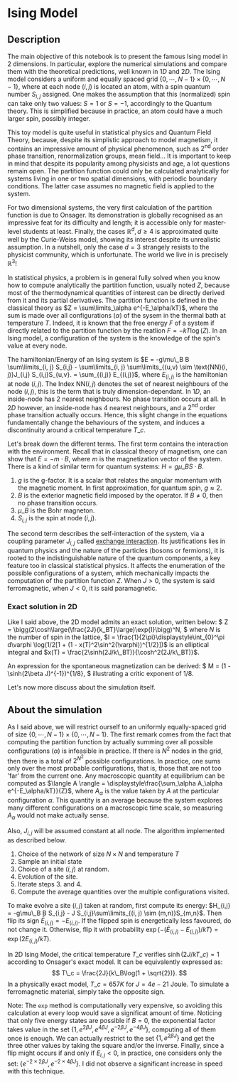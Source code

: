 # Ising Model

## Description

The main objective of this notebook is to present the famous Ising model in 2 dimensions. In particular, explore the numerical simulations and compare them with the theoretical predictions, well known in $1D$ and $2D$. The Ising model considers a uniform and equally spaced grid $\{0, \cdots, N - 1 \} \times \{ 0, \cdots, N - 1 \}$, where at each node $(i,j)$ is located an atom, with a spin quantum number $S_{i,j}$ assigned. One makes the assumption that this (normalized) spin can take only two values: $S = 1$ or $S = -1$, accordingly to the Quantum theory. This is simplified because in practice, an atom could have a much larger spin, possibly integer.

This toy model is quite useful in statistical physics and Quantum Field Theory, because, despite its simplistic approach to model magnetism, it contains an impressive amount of physical phenomenon, such as $2^{\text{nd}}$ order phase transition, renormalization groups, mean field... It is important to keep in mind that despite its popularity among physicists and age, a lot questions remain open. The partition function could only be calculated analytically for systems living in one or two spatial dimensions, with periodic boundary conditions. The latter case assumes no magnetic field is applied to the system.

For two dimensional systems, the very first calculation of the partition function is due to Onsager. Its demonstration is globally recognised as an impressive feat for its difficulty and length; it is accessible only for master-level students at least. 
Finally, the cases $\mathbb{R}^d, d \geq 4$ is approximated quite well by the Curie-Weiss model, showing its interest despite its unrealistic assumption. In a nutshell, only the case $d=3$ strangely resists to the physicist community, which is unfortunate. The world we live in is precisely $\mathbb{R}^3$!


In statistical physics, a problem is in general fully solved when you know how to compute analytically the partition function, usually noted $Z$, because most of the thermodynamical quantities of interest can be directly derived from it and its partial derivatives. The partition function is defined in the classical theory as $Z = \sum\limits_\alpha e^{-E_\alpha/kT}$, where the sum is made over all configurations $(\alpha)$ of the sysem in the thermal bath at temperature $T$. Indeed, it is known that the free energy $F$ of a system if directly related to the partition function by the reatlion $F = - kT\log(Z)$. In an Ising model, a configuration of the system is the knowledge of the spin's value at every node.

The hamiltonian/Energy of an Ising system is $E = -g\mu\_B B \sum\limits_{i, j} S_{i,j} - \sum\limits_{i, j} \sum\limits_{(u,v) \sim \text{NN}(i, j)}J_{i,j} S_{i,j}S_{u,v}. = \sum_{(i,j)} E_{(i,j)}$, where $E_{(i,j)}$ is the hamiltonian at node $(i,j)$.
The Index $\text{NN}(i, j)$ denotes the set of nearest neighbours of the node $(i,j)$, this is the term that is truly dimension-dependant. In $1D$, an inside-node has $2$ nearest neighbours. No phase transition occurs at all. In $2D$ however, an inside-node has $4$ nearest neighbours, and a $2^{\text{nd}}$ order phase transition actually occurs. Hence, this slight change in the equations fundamentally change the behaviours of the system, and induces a discontinuity around a critical temperature $T\_c$.

Let's break down the different terms. The first term contains the interaction with the environment. Recall that in classical theory of magnetism, one can show that $E = -m\cdot B$, where $m$ is the magnetization vector of the system. There is a kind of similar term for quantum systems: $H = g\mu\_B S \cdot B$.
1. $g$ is the g-factor. It is a scalar that relates the angular momentum with the magnetic moment. In first approximation, for quantum spin, $g \approx 2$. 
2. $B$ is the exterior magnetic field imposed by the operator. If $B \neq 0$, then no phase transition occurs.
3. $\mu\_B$ is the Bohr magneton.
4. $S_{i,j}$ is the spin at node $(i,j)$.

The second term describes the self-interaction of the system, via a coupling parameter $J_{i,j}$ called [exchange interaction](https://en.wikipedia.org/wiki/Exchange_interaction). Its justifications lies in quantum physics and the nature of the particles (bosons or fermions), it is rooted to the indistinguishable nature of the quantum components, a key feature too in classical statistical physics. It affects the enumeration of the possible configurations of a system, which mechanically impacts the computation of the partition function $Z$. When $J > 0$, the system is said ferromagnetic, when $J < 0$, it is said paramagnetic.

### Exact solution in 2D

Like I said above, the 2D model admits an exact solution, written below:
$
Z = \bigg(2\cosh\large(\frac{2J}{k\_BT}\large)\exp{I}\bigg)^N,
$
where $N$ is the number of spin in the lattice, $I = \frac{1}{2\pi}\displaystyle\int_{0}^\pi d\varphi \log(1/2[1 + (1 - x(T)^2\sin^2(\varphi))^{1/2}])$ is an elliptical integral and $x(T) = \frac{2\sinh(2J/k\_BT)}{\cosh^2(2J/k\_BT)}$.

An expression for the spontaneous magnetization can be derived:
$
M = (1 - \sinh(2\beta J)^{-1})^{1/8},
$
illustrating a critic exponent of $1/8$.

Let's now more discuss about the simulation itself.

## About the simulation

As I said above, we will restrict ourself to an uniformly equally-spaced grid of size $\{ 0, \cdots, N - 1 \} \times \{ 0, \cdots, N - 1 \}$.
The first remark comes from the fact that computing the partition function by actually summing over all possible configurations $(\alpha)$ is infeasible in practice. If there is $N^2$ nodes in the grid, then there is a total of $2^{N^2}$ possible configurations. In practice, one sums only over the most probable configurations, that is, those that are not too 'far' from the current one. Any macroscopic quantity at equilibrium can be computed as $\langle A \rangle = \displaystyle\frac{\sum_\alpha A_\alpha e^{-E_\alpha/kT}}{Z}$, where $A_\alpha$ is the value taken by $A$ at the particular configuration $\alpha$. This quantity is an average because the system explores many different configurations on a macroscopic time scale, so measuring $A_\alpha$ would not make actually sense. 

Also, $J_{i,j}$ will be assumed constant at all node.
The algorithm implemented as described below.

1. Choice of the network of size $N \times N$ and temperature $T$
2. Sample an initial state
3. Choice of a site $(i, j)$ at random.
4. Evolution of the site.
5. Iterate steps 3. and 4.
6. Compute the average quantities over the multiple configurations visited.

To make evolve a site $(i,j)$ taken at random, first compute its energy: $H_{i,j} = -g\mu\_B B S_{i,j} - J S_{i,j}\sum\limits_{(i, j) \sim (m,n)}S_{m,n}$.
Then flip its sign $\bar E_{(i,j)} = -E_{(i,j)}$. If the flipped spin is energetically less favoured, do not change it. Otherwise, flip it with probability $\exp(-(\bar E_{(i,j)}  - E_{(i,j)})/kT) = \exp(2E_{(i,j)}/kT)$. 

In 2D Ising Model, the critical temperature $T\_c$ verifies $\sinh(2J/kT\_c) = 1$ according to Onsager's exact model. It can be equivalently expressed as:
$$
T\_c = \frac{2J}{k\_B\log(1 + \sqrt{2})}.
$$
In a physically exact model, $T\_c = 657 K$ for $J = 4e-21$ Joule. To simulate a ferromagnetic material, simply take the opposite sign.

Note: The `exp` method is computationally very expensive, so avoiding this calculation at every loop would save a significat amount of time. Noticing that only five energy states are possible if $B=0$, the exponential factor takes value in the set $\{1, e^{2\beta J}, e^{4\beta J}, e^{-2\beta J}, e^{-4\beta J} \}$, computing all of them once is enough. We can actually restrict to the set $\{1, e^{2\beta J}\}$ and get the three other values by taking the square and/or the inverse. Finally, since a flip might occurs if and only if $E_{i,j} < 0$, in practice, one considers only the set: $\{e^{-2\times 2\beta J}, e^{-2 \times 4\beta J}\}$.
I did not observe a significant increase in speed with this technique.

